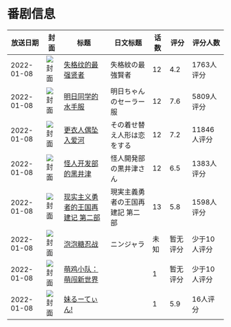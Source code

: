 # 番剧信息

|放送日期|封面|标题|日文标题|话数|评分|评分人数|
|---|---|---|---|---|---|---|
|2022-01-08|![封面](https://lain.bgm.tv/pic/cover/c/62/b8/326870_NN377.jpg)|[失格纹的最强贤者](https://bangumi.tv/subject/326870)|失格紋の最強賢者|12|4.2|1763人评分|
|2022-01-08|![封面](https://lain.bgm.tv/pic/cover/c/07/95/331480_c2aq9.jpg)|[明日同学的水手服](https://bangumi.tv/subject/331480)|明日ちゃんのセーラー服|12|7.6|5809人评分|
|2022-01-08|![封面](https://lain.bgm.tv/pic/cover/c/9c/4d/333158_qc7CC.jpg)|[更衣人偶坠入爱河](https://bangumi.tv/subject/333158)|その着せ替え人形は恋をする|12|7.2|11846人评分|
|2022-01-08|![封面](https://lain.bgm.tv/pic/cover/c/e2/fa/341077_44UB9.jpg)|[怪人开发部的黑井津](https://bangumi.tv/subject/341077)|怪人開発部の黒井津さん|12|6.5|1383人评分|
|2022-01-08|![封面](https://lain.bgm.tv/pic/cover/c/66/06/350771_JRscC.jpg)|[现实主义勇者的王国再建记 第二部](https://bangumi.tv/subject/350771)|現実主義勇者の王国再建記 第二部|13|5.8|1598人评分|
|2022-01-08|![封面](https://lain.bgm.tv/pic/cover/c/7e/db/360611_4QJbb.jpg)|[泡泡糖忍战](https://bangumi.tv/subject/360611)|ニンジャラ|未知|暂无评分|少于10人评分|
|2022-01-08|![封面](https://lain.bgm.tv/pic/cover/c/7e/f0/364386_Vz1Ty.jpg)|[萌鸡小队：萌闯新世界](https://bangumi.tv/subject/364386)||1|暂无评分|少于10人评分|
|2022-01-08|![封面](https://bangumi.tv/img/no_icon_subject.png)|[妹るーてぃん!](https://bangumi.tv/subject/365370)||1|5.9|16人评分|
